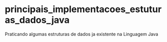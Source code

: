 # principais_implementacoes_estuturas_dados_java
Praticando algumas estruturas de dados ja existente na Linguagem Java
